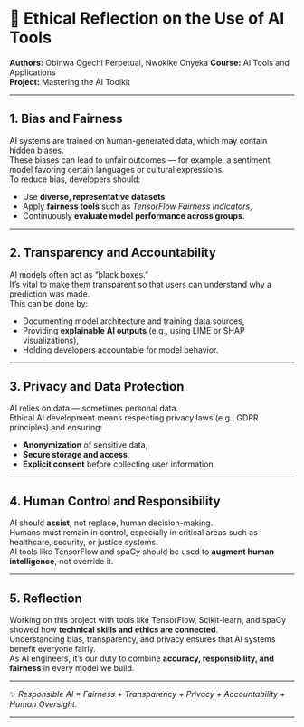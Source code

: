 # 🤖 Ethical Reflection on the Use of AI Tools

**Authors:** Obinwa Ogechi Perpetual, Nwokike Onyeka
**Course:** AI Tools and Applications  
**Project:** Mastering the AI Toolkit  

---

## **1. Bias and Fairness**
AI systems are trained on human-generated data, which may contain hidden biases.  
These biases can lead to unfair outcomes — for example, a sentiment model favoring certain languages or cultural expressions.  
To reduce bias, developers should:
- Use **diverse, representative datasets**,  
- Apply **fairness tools** such as *TensorFlow Fairness Indicators*,  
- Continuously **evaluate model performance across groups**.

---

## **2. Transparency and Accountability**
AI models often act as “black boxes.”  
It’s vital to make them transparent so that users can understand why a prediction was made.  
This can be done by:
- Documenting model architecture and training data sources,  
- Providing **explainable AI outputs** (e.g., using LIME or SHAP visualizations),  
- Holding developers accountable for model behavior.

---

## **3. Privacy and Data Protection**
AI relies on data — sometimes personal data.  
Ethical AI development means respecting privacy laws (e.g., GDPR principles) and ensuring:
- **Anonymization** of sensitive data,  
- **Secure storage and access**,  
- **Explicit consent** before collecting user information.

---

## **4. Human Control and Responsibility**
AI should **assist**, not replace, human decision-making.  
Humans must remain in control, especially in critical areas such as healthcare, security, or justice systems.  
AI tools like TensorFlow and spaCy should be used to **augment human intelligence**, not override it.

---

## **5. Reflection**
Working on this project with tools like TensorFlow, Scikit-learn, and spaCy showed how **technical skills and ethics are connected**.  
Understanding bias, transparency, and privacy ensures that AI systems benefit everyone fairly.  
As AI engineers, it’s our duty to combine **accuracy, responsibility, and fairness** in every model we build.

---

✨ *Responsible AI = Fairness + Transparency + Privacy + Accountability + Human Oversight.*

---